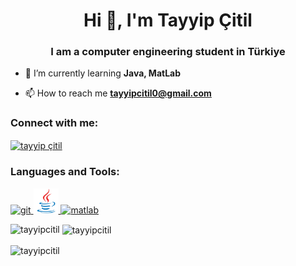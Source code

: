 <h1 align="center">Hi 👋, I'm Tayyip Çitil</h1>
<h3 align="center">I am a computer engineering student in Türkiye</h3>

- 🌱 I’m currently learning **Java, MatLab**

- 📫 How to reach me **tayyipcitil0@gmail.com**

<h3 align="left">Connect with me:</h3>
<p align="left">
<a href="https://www.linkedin.com/in/tayyipcitil0" target="blank"><img align="center" src="https://raw.githubusercontent.com/rahuldkjain/github-profile-readme-generator/master/src/images/icons/Social/linked-in-alt.svg" alt="tayyip çi̇ti̇l" height="30" width="40" /></a>
</p>

<h3 align="left">Languages and Tools:</h3>
<p align="left"> <a href="https://git-scm.com/" target="_blank" rel="noreferrer"> <img src="https://www.vectorlogo.zone/logos/git-scm/git-scm-icon.svg" alt="git" width="40" height="40"/> </a> <a href="https://www.java.com" target="_blank" rel="noreferrer"> <img src="https://raw.githubusercontent.com/devicons/devicon/master/icons/java/java-original.svg" alt="java" width="40" height="40"/> </a> <a href="https://www.mathworks.com/" target="_blank" rel="noreferrer"> <img src="https://upload.wikimedia.org/wikipedia/commons/2/21/Matlab_Logo.png" alt="matlab" width="40" height="40"/> </a> </p>

<p><img align="left" src="https://github-readme-stats.vercel.app/api/top-langs?username=tayyipcitil&show_icons=true&locale=en&layout=compact" alt="tayyipcitil" /></p>

<p>&nbsp;<img align="center" src="https://github-readme-stats.vercel.app/api?username=tayyipcitil&show_icons=true&locale=en" alt="tayyipcitil" /></p>

<p><img align="center" src="https://github-readme-streak-stats.herokuapp.com/?user=tayyipcitil&" alt="tayyipcitil" /></p>

